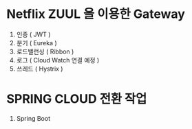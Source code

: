 # Netflix ZUUL 을 이용한 Gateway
1. 인증 ( JWT )
2. 분기 ( Eureka )
3. 로드밸런싱 ( Ribbon )
4. 로그 ( Cloud Watch 연결 예정 )
5. 쓰레드 ( Hystrix )



# SPRING CLOUD 전환 작업 
1. Spring Boot 
